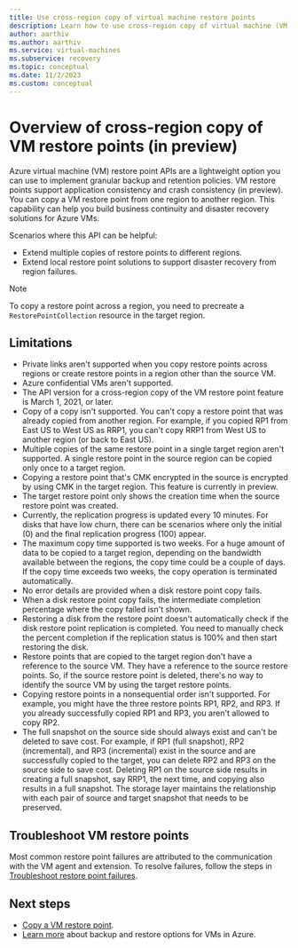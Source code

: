 ```yaml
---
title: Use cross-region copy of virtual machine restore points
description: Learn how to use cross-region copy of virtual machine (VM) restore points.
author: aarthiv
ms.author: aarthiv
ms.service: virtual-machines
ms.subservice: recovery
ms.topic: conceptual
ms.date: 11/2/2023
ms.custom: conceptual
---
```


# Overview of cross-region copy of VM restore points (in preview)

Azure virtual machine (VM) restore point APIs are a lightweight option you can use to implement granular backup and retention policies. VM restore points support application consistency and crash consistency (in preview). You can copy a VM restore point from one region to another region. This capability can help you build business continuity and disaster recovery solutions for Azure VMs.

Scenarios where this API can be helpful:

* Extend multiple copies of restore points to different regions.
* Extend local restore point solutions to support disaster recovery from region failures.

> [!NOTE]
> To copy a restore point across a region, you need to precreate a `RestorePointCollection` resource in the target region.

## Limitations

* Private links aren't supported when you copy restore points across regions or create restore points in a region other than the source VM.
* Azure confidential VMs aren't supported.
* The API version for a cross-region copy of the VM restore point feature is March 1, 2021, or later.
* Copy of a copy isn't supported. You can't copy a restore point that was already copied from another region. For example, if you copied RP1 from East US to West US as RRP1, you can't copy RRP1 from West US to another region (or back to East US).
* Multiple copies of the same restore point in a single target region aren't supported. A single restore point in the source region can be copied only once to a target region.
* Copying a restore point that's CMK encrypted in the source is encrypted by using CMK in the target region. This feature is currently in preview.
* The target restore point only shows the creation time when the source restore point was created.
* Currently, the replication progress is updated every 10 minutes. For disks that have low churn, there can be scenarios where only the initial (0) and the final replication progress (100) appear.
* The maximum copy time supported is two weeks. For a huge amount of data to be copied to a target region, depending on the bandwidth available between the regions, the copy time could be a couple of days. If the copy time exceeds two weeks, the copy operation is terminated automatically.
* No error details are provided when a disk restore point copy fails.
* When a disk restore point copy fails, the intermediate completion percentage where the copy failed isn't shown.
* Restoring a disk from the restore point doesn't automatically check if the disk restore point replication is completed. You need to manually check the percent completion if the replication status is 100% and then start restoring the disk.
* Restore points that are copied to the target region don't have a reference to the source VM. They have a reference to the source restore points. So, if the source restore point is deleted, there's no way to identify the source VM by using the target restore points.
* Copying restore points in a nonsequential order isn't supported. For example, you might have the three restore points RP1, RP2, and RP3. If you already successfully copied RP1 and RP3, you aren't allowed to copy RP2.
* The full snapshot on the source side should always exist and can't be deleted to save cost. For example, if RP1 (full snapshot), RP2 (incremental), and RP3 (incremental) exist in the source and are successfully copied to the target, you can delete RP2 and RP3 on the source side to save cost. Deleting RP1 on the source side results in creating a full snapshot, say RRP1, the next time, and copying also results in a full snapshot. The storage layer maintains the relationship with each pair of source and target snapshot that needs to be preserved.

## Troubleshoot VM restore points

Most common restore point failures are attributed to the communication with the VM agent and extension. To resolve failures, follow the steps in [Troubleshoot restore point failures](restore-point-troubleshooting.md).

## Next steps

- [Copy a VM restore point](virtual-machines-copy-restore-points-how-to.md).
- [Learn more](backup-recovery.md) about backup and restore options for VMs in Azure.
